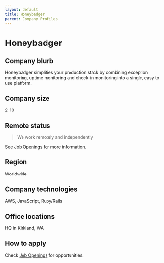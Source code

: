 ```yaml
---
layout: default
title: Honeybadger
parent: Company Profiles
---
```


# Honeybadger

## Company blurb

Honeybadger simplifies your production stack by combining exception monitoring, uptime monitoring and check-in monitoring into a single, easy to use platform.

## Company size

2-10

## Remote status

> We work remotely and independently

See [Job Openings](https://www.honeybadger.io/careers/) for more information.

## Region

Worldwide

## Company technologies

AWS, JavaScript, Ruby/Rails

## Office locations

HQ in Kirkland, WA

## How to apply

Check [Job Openings](https://www.honeybadger.io/careers/) for opportunities.

